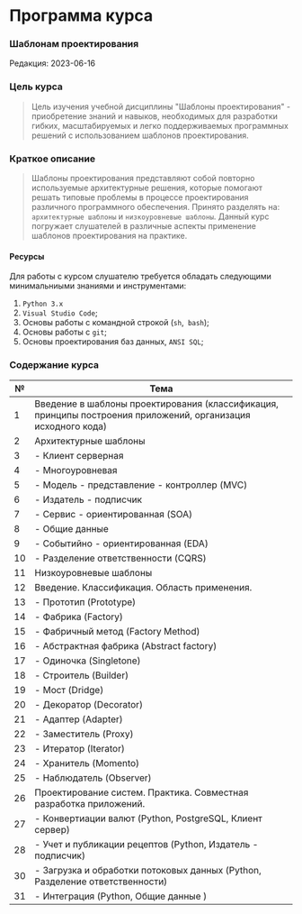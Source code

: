 # Программа курса 
### Шаблонам проектирования

Редакция: 2023-06-16

### Цель курса
> Цель изучения учебной дисциплины "Шаблоны проектирования" - приобретение знаний и навыков, необходимых для разработки гибких, масштабируемых
> и легко поддерживаемых программных решений с использованием шаблонов проектирования.

### Краткое описание
> Шаблоны проектирования представляют собой повторно используемые архитектурные решения, которые помогают решать типовые проблемы 
> в процессе проектирования различного программного обеспечения. Принято разделять на: `архитектурные шаблоны` и `низкоуровневые шаблоны`.
> Данный курс погружает слушателей в различные аспекты применение шаблонов проектирования на практике.

#### Ресурсы
Для работы с курсом слушателю требуется обладать следующими минимальниыми знаниями и инструментами:
1. `Python 3.x`
2. `Visual Studio Code`;
3. Основы работы с командной строкой (`sh`,` bash`);
4. Основы работы с `git`;
5. Основы проектирования баз данных, `ANSI SQL`;

### Содержание курса
| №   | Тема                                                                                                          |
|-----|---------------------------------------------------------------------------------------------------------------|
| 1   | Введение в шаблоны проектирования (классификация, принципы построения приложений, организация исходного кода) |
| 2   | Архитектурные шаблоны                                                                                         |
| 3   | - Клиент серверная                                                                                            |
| 4   | - Многоуровневая                                                                                              |
| 5   | - Модель - представление - контроллер (MVC)                                                                   |
| 6   | - Издатель - подписчик                                                                                        |
| 7   | - Сервис - ориентированная (SOA)                                                                              |
| 8   | - Общие данные                                                                                                |
| 9   | - Событийно - ориентированная (EDA)                                                                           |
 | 10  | - Разделение ответственности (CQRS)                                                                           |
| 11  | Низкоуровневые шаблоны                                                                                        |
| 12  | Введение. Классификация. Область применения.                                                                  |
| 13  | - Прототип (Prototype)                                                                                        |
| 14  | - Фабрика  (Factory)                                                                                          |
| 15  | - Фабричный метод (Factory Method)                                                                            |
| 16  | - Абстрактная фабрика (Abstract factory)                                                                      |
| 17  | - Одиночка (Singletone)                                                                                       |
| 18  | - Строитель (Builder)                                                                                         |
| 19  | - Мост (Dridge)                                                                                               |
| 20  | - Декоратор (Decorator)                                                                                       |
| 21  | - Адаптер (Adapter)                                                                                           |
| 22  | - Заместитель (Proxy)                                                                                         |
| 23  | - Итератор (Iterator)                                                                                         |
| 24  | - Хранитель (Momento)                                                                                         |
| 25  | - Наблюдатель (Observer)                                                                                      |
| 26  | Проектирование систем. Практика.  Совместная разработка приложений.                                           |
| 27  | - Конвертиации валют (Python, PostgreSQL, Клиент сервер)                                                      |
| 28  | - Учет и публикации рецептов (Python, Издатель - подписчик)                                                   |
| 30  | - Загрузка и обработки потоковых данных (Python, Разделение ответственности)                                  |
| 31  | - Интеграция (Python, Общие данные )                                                                          |
















